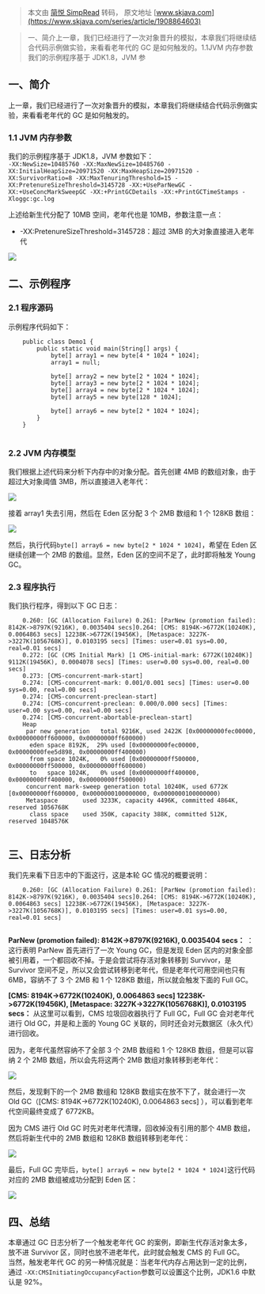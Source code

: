 > 本文由 [简悦 SimpRead](http://ksria.com/simpread/) 转码， 原文地址 [www.skjava.com](https://www.skjava.com/series/article/1908864603)

> 一、简介上一章，我们已经进行了一次对象晋升的模拟，本章我们将继续结合代码示例做实验，来看看老年代的 GC 是如何触发的。1.1JVM 内存参数我们的示例程序基于 JDK1.8，JVM 参

一、简介
----

上一章，我们已经进行了一次对象晋升的模拟，本章我们将继续结合代码示例做实验，来看看老年代的 GC 是如何触发的。

### 1.1 JVM 内存参数

我们的示例程序基于 JDK1.8，JVM 参数如下：  
`-XX:NewSize=10485760 -XX:MaxNewSize=10485760 -XX:InitialHeapSize=20971520 -XX:MaxHeapSize=20971520 -XX:SurvivorRatio=8 -XX:MaxTenuringThreshold=15 -XX:PretenureSizeThreshold=3145728 -XX:+UseParNewGC -XX:+UseConcMarkSweepGC -XX:+PrintGCDetails -XX:+PrintGCTimeStamps -Xloggc:gc.log`

上述给新生代分配了 10MB 空间，老年代也是 10MB，参数注意一点：

*   -XX:PretenureSizeThreshold=3145728：超过 3MB 的大对象直接进入老年代

![](http://image.skjava.com/article/series/jvm/202308102131555661.png)

二、示例程序
------

### 2.1 程序源码

示例程序代码如下：

```
    public class Demo1 {
        public static void main(String[] args) {
            byte[] array1 = new byte[4 * 1024 * 1024];
            array1 = null;
    
            byte[] array2 = new byte[2 * 1024 * 1024];
            byte[] array3 = new byte[2 * 1024 * 1024];
            byte[] array4 = new byte[2 * 1024 * 1024];
            byte[] array5 = new byte[128 * 1024];
    
            byte[] array6 = new byte[2 * 1024 * 1024];
        }
    }


```

### 2.2 JVM 内存模型

我们根据上述代码来分析下内存中的对象分配。首先创建 4MB 的数组对象，由于超过大对象阈值 3MB，所以直接进入老年代：

![](http://image.skjava.com/article/series/jvm/202308102131559872.png)

接着 array1 失去引用，然后在 Eden 区分配 3 个 2MB 数组和 1 个 128KB 数组：

![](http://image.skjava.com/article/series/jvm/202308102131564823.png)

然后，执行代码`byte[] array6 = new byte[2 * 1024 * 1024]`，希望在 Eden 区继续创建一个 2MB 的数组。显然，Eden 区的空间不足了，此时即将触发 Young GC。

### 2.3 程序执行

我们执行程序，得到以下 GC 日志：

```
    0.260: [GC (Allocation Failure) 0.261: [ParNew (promotion failed): 8142K->8797K(9216K), 0.0035404 secs]0.264: [CMS: 8194K->6772K(10240K), 0.0064863 secs] 12238K->6772K(19456K), [Metaspace: 3227K->3227K(1056768K)], 0.0103195 secs] [Times: user=0.01 sys=0.00, real=0.01 secs] 
    0.272: [GC (CMS Initial Mark) [1 CMS-initial-mark: 6772K(10240K)] 9112K(19456K), 0.0004078 secs] [Times: user=0.00 sys=0.00, real=0.00 secs] 
    0.273: [CMS-concurrent-mark-start]
    0.274: [CMS-concurrent-mark: 0.001/0.001 secs] [Times: user=0.00 sys=0.00, real=0.00 secs] 
    0.274: [CMS-concurrent-preclean-start]
    0.274: [CMS-concurrent-preclean: 0.000/0.000 secs] [Times: user=0.00 sys=0.00, real=0.00 secs] 
    0.274: [CMS-concurrent-abortable-preclean-start]
    Heap
     par new generation   total 9216K, used 2422K [0x00000000fec00000, 0x00000000ff600000, 0x00000000ff600000)
      eden space 8192K,  29% used [0x00000000fec00000, 0x00000000fee5d898, 0x00000000ff400000)
      from space 1024K,   0% used [0x00000000ff500000, 0x00000000ff500000, 0x00000000ff600000)
      to   space 1024K,   0% used [0x00000000ff400000, 0x00000000ff400000, 0x00000000ff500000)
     concurrent mark-sweep generation total 10240K, used 6772K [0x00000000ff600000, 0x0000000100000000, 0x0000000100000000)
     Metaspace       used 3233K, capacity 4496K, committed 4864K, reserved 1056768K
      class space    used 350K, capacity 388K, committed 512K, reserved 1048576K


```

三、日志分析
------

我们先来看下日志中的下面这行，这是本轮 GC 情况的概要说明：

```
    0.260: [GC (Allocation Failure) 0.261: [ParNew (promotion failed): 8142K->8797K(9216K), 0.0035404 secs]0.264: [CMS: 8194K->6772K(10240K), 0.0064863 secs] 12238K->6772K(19456K), [Metaspace: 3227K->3227K(1056768K)], 0.0103195 secs] [Times: user=0.01 sys=0.00, real=0.01 secs]


```

**ParNew (promotion failed): 8142K->8797K(9216K), 0.0035404 secs：** ：这行表明 ParNew 首先进行了一次 Young GC，但是发现 Eden 区内的对象全部被引用着，一个都回收不掉。于是会尝试将存活对象转移到 Survivor，是 Survivor 空间不足，所以又会尝试转移到老年代，但是老年代可用空间也只有 6MB，容纳不了 3 个 2MB 和 1 个 128KB 数组，所以就会触发下面的 Full GC。

**[CMS: 8194K->6772K(10240K), 0.0064863 secs] 12238K->6772K(19456K), [Metaspace: 3227K->3227K(1056768K)], 0.0103195 secs：** 从这里可以看到，CMS 垃圾回收器执行了 Full GC，Full GC 会对老年代进行 Old GC，并是和上面的 Young GC 关联的，同时还会对元数据区（永久代）进行回收。

因为，老年代虽然容纳不了全部 3 个 2MB 数组和 1 个 128KB 数组，但是可以容纳 2 个 2MB 数组，所以会先将这两个 2MB 数组对象转移到老年代：

![](http://image.skjava.com/article/series/jvm/202308102131574524.png)

然后，发现剩下的一个 2MB 数组和 128KB 数组实在放不下了，就会进行一次 Old GC（[CMS: 8194K->6772K(10240K), 0.0064863 secs] ），可以看到老年代空间最终变成了 6772KB。

因为 CMS 进行 Old GC 时先对老年代清理，回收掉没有引用的那个 4MB 数组，然后将新生代中的 2MB 数组和 128KB 数组转移到老年代：

![](http://image.skjava.com/article/series/jvm/202308102131581525.png)

最后，Full GC 完毕后，`byte[] array6 = new byte[2 * 1024 * 1024]`这行代码对应的 2MB 数组被成功分配到 Eden 区：

![](http://image.skjava.com/article/series/jvm/202308102131587186.png)

四、总结
----

本章通过 GC 日志分析了一个触发老年代 GC 的案例，即新生代存活对象太多，放不进 Survivor 区，同时也放不进老年代，此时就会触发 CMS 的 Full GC。  
当然，触发老年代 GC 的另一种情况就是：当老年代内存占用达到一定的比例，通过 `-XX:CMSInitiatingOccupancyFaction`参数可以设置这个比例，JDK1.6 中默认是 92%。